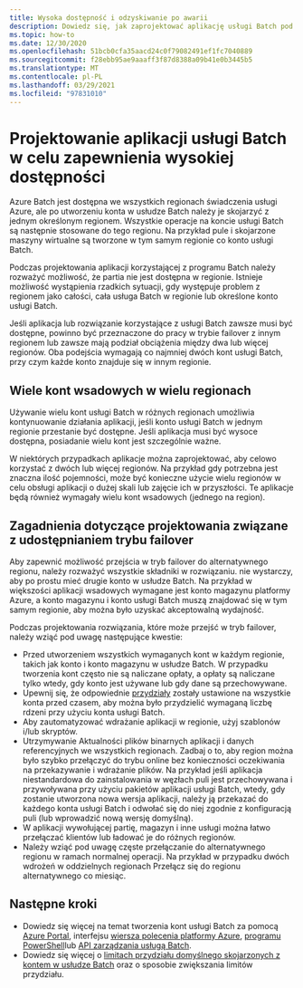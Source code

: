 ```yaml
---
title: Wysoka dostępność i odzyskiwanie po awarii
description: Dowiedz się, jak zaprojektować aplikację usługi Batch pod kątem regionalnej awarii.
ms.topic: how-to
ms.date: 12/30/2020
ms.openlocfilehash: 51bcb0cfa35aacd24c0f79082491ef1fc7040889
ms.sourcegitcommit: f28ebb95ae9aaaff3f87d8388a09b41e0b3445b5
ms.translationtype: MT
ms.contentlocale: pl-PL
ms.lasthandoff: 03/29/2021
ms.locfileid: "97831010"
---
```

# <a name="design-your-batch-application-for-high-availability"></a>Projektowanie aplikacji usługi Batch w celu zapewnienia wysokiej dostępności

Azure Batch jest dostępna we wszystkich regionach świadczenia usługi Azure, ale po utworzeniu konta w usłudze Batch należy je skojarzyć z jednym określonym regionem. Wszystkie operacje na koncie usługi Batch są następnie stosowane do tego regionu. Na przykład pule i skojarzone maszyny wirtualne są tworzone w tym samym regionie co konto usługi Batch.

Podczas projektowania aplikacji korzystającej z programu Batch należy rozważyć możliwość, że partia nie jest dostępna w regionie. Istnieje możliwość wystąpienia rzadkich sytuacji, gdy występuje problem z regionem jako całości, cała usługa Batch w regionie lub określone konto usługi Batch.

Jeśli aplikacja lub rozwiązanie korzystające z usługi Batch zawsze musi być dostępne, powinno być przeznaczone do pracy w trybie failover z innym regionem lub zawsze mają podział obciążenia między dwa lub więcej regionów. Oba podejścia wymagają co najmniej dwóch kont usługi Batch, przy czym każde konto znajduje się w innym regionie.

## <a name="multiple-batch-accounts-in-multiple-regions"></a>Wiele kont wsadowych w wielu regionach

Używanie wielu kont usługi Batch w różnych regionach umożliwia kontynuowanie działania aplikacji, jeśli konto usługi Batch w jednym regionie przestanie być dostępne. Jeśli aplikacja musi być wysoce dostępna, posiadanie wielu kont jest szczególnie ważne.

W niektórych przypadkach aplikacje można zaprojektować, aby celowo korzystać z dwóch lub więcej regionów. Na przykład gdy potrzebna jest znaczna ilość pojemności, może być konieczne użycie wielu regionów w celu obsługi aplikacji o dużej skali lub zajęcie ich w przyszłości. Te aplikacje będą również wymagały wielu kont wsadowych (jednego na region).

## <a name="design-considerations-for-providing-failover"></a>Zagadnienia dotyczące projektowania związane z udostępnianiem trybu failover

Aby zapewnić możliwość przejścia w tryb failover do alternatywnego regionu, należy rozważyć wszystkie składniki w rozwiązaniu. nie wystarczy, aby po prostu mieć drugie konto w usłudze Batch. Na przykład w większości aplikacji wsadowych wymagane jest konto magazynu platformy Azure, a konto magazynu i konto usługi Batch muszą znajdować się w tym samym regionie, aby można było uzyskać akceptowalną wydajność.

Podczas projektowania rozwiązania, które może przejść w tryb failover, należy wziąć pod uwagę następujące kwestie:

- Przed utworzeniem wszystkich wymaganych kont w każdym regionie, takich jak konto i konto magazynu w usłudze Batch. W przypadku tworzenia kont często nie są naliczane opłaty, a opłaty są naliczane tylko wtedy, gdy konto jest używane lub gdy dane są przechowywane.
- Upewnij się, że odpowiednie [przydziały](batch-quota-limit.md) zostały ustawione na wszystkie konta przed czasem, aby można było przydzielić wymaganą liczbę rdzeni przy użyciu konta usługi Batch.
- Aby zautomatyzować wdrażanie aplikacji w regionie, użyj szablonów i/lub skryptów.
- Utrzymywanie Aktualności plików binarnych aplikacji i danych referencyjnych we wszystkich regionach. Zadbaj o to, aby region można było szybko przełączyć do trybu online bez konieczności oczekiwania na przekazywanie i wdrażanie plików. Na przykład jeśli aplikacja niestandardowa do zainstalowania w węzłach puli jest przechowywana i przywoływana przy użyciu pakietów aplikacji usługi Batch, wtedy, gdy zostanie utworzona nowa wersja aplikacji, należy ją przekazać do każdego konta usługi Batch i odwołać się do niej zgodnie z konfiguracją puli (lub wprowadzić nową wersję domyślną).
- W aplikacji wywołującej partię, magazyn i inne usługi można łatwo przełączać klientów lub ładować je do różnych regionów.
- Należy wziąć pod uwagę częste przełączanie do alternatywnego regionu w ramach normalnej operacji. Na przykład w przypadku dwóch wdrożeń w oddzielnych regionach Przełącz się do regionu alternatywnego co miesiąc.

## <a name="next-steps"></a>Następne kroki

- Dowiedz się więcej na temat tworzenia kont usługi Batch za pomocą [Azure Portal](batch-account-create-portal.md), interfejsu [wiersza polecenia platformy Azure](./scripts/batch-cli-sample-create-account.md), [programu PowerShell](batch-powershell-cmdlets-get-started.md)lub [API zarządzania usługą Batch](batch-management-dotnet.md).
- Dowiedz się więcej o [limitach przydziału domyślnego skojarzonych z kontem w usłudze Batch](batch-quota-limit.md) oraz o sposobie zwiększania limitów przydziału.
